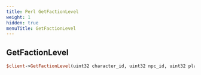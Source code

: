```yaml
---
title: Perl GetFactionLevel
weight: 1
hidden: true
menuTitle: GetFactionLevel
---
```

## GetFactionLevel
```perl
$client->GetFactionLevel(uint32 character_id, uint32 npc_id, uint32 player_race_id, uint32 player_class_id, uint32 player_deity_id, uint32 player_faction_id, mob*)
```